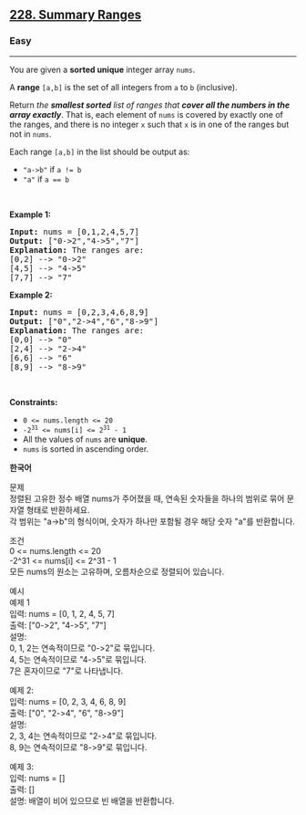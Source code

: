 <h2><a href="https://leetcode.com/problems/summary-ranges">228. Summary Ranges</a></h2><h3>Easy</h3><hr><p>You are given a <strong>sorted unique</strong> integer array <code>nums</code>.</p>

<p>A <strong>range</strong> <code>[a,b]</code> is the set of all integers from <code>a</code> to <code>b</code> (inclusive).</p>

<p>Return <em>the <strong>smallest sorted</strong> list of ranges that <strong>cover all the numbers in the array exactly</strong></em>. That is, each element of <code>nums</code> is covered by exactly one of the ranges, and there is no integer <code>x</code> such that <code>x</code> is in one of the ranges but not in <code>nums</code>.</p>

<p>Each range <code>[a,b]</code> in the list should be output as:</p>

<ul>
	<li><code>&quot;a-&gt;b&quot;</code> if <code>a != b</code></li>
	<li><code>&quot;a&quot;</code> if <code>a == b</code></li>
</ul>

<p>&nbsp;</p>
<p><strong class="example">Example 1:</strong></p>

<pre>
<strong>Input:</strong> nums = [0,1,2,4,5,7]
<strong>Output:</strong> [&quot;0-&gt;2&quot;,&quot;4-&gt;5&quot;,&quot;7&quot;]
<strong>Explanation:</strong> The ranges are:
[0,2] --&gt; &quot;0-&gt;2&quot;
[4,5] --&gt; &quot;4-&gt;5&quot;
[7,7] --&gt; &quot;7&quot;
</pre>

<p><strong class="example">Example 2:</strong></p>

<pre>
<strong>Input:</strong> nums = [0,2,3,4,6,8,9]
<strong>Output:</strong> [&quot;0&quot;,&quot;2-&gt;4&quot;,&quot;6&quot;,&quot;8-&gt;9&quot;]
<strong>Explanation:</strong> The ranges are:
[0,0] --&gt; &quot;0&quot;
[2,4] --&gt; &quot;2-&gt;4&quot;
[6,6] --&gt; &quot;6&quot;
[8,9] --&gt; &quot;8-&gt;9&quot;
</pre>

<p>&nbsp;</p>
<p><strong>Constraints:</strong></p>

<ul>
	<li><code>0 &lt;= nums.length &lt;= 20</code></li>
	<li><code>-2<sup>31</sup> &lt;= nums[i] &lt;= 2<sup>31</sup> - 1</code></li>
	<li>All the values of <code>nums</code> are <strong>unique</strong>.</li>
	<li><code>nums</code> is sorted in ascending order.</li>
</ul>


<p><strong class="example">한국어</strong></p>

문제  
정렬된 고유한 정수 배열 nums가 주어졌을 때, 연속된 숫자들을 하나의 범위로 묶어 문자열 형태로 반환하세요.  
각 범위는 "a->b"의 형식이며, 숫자가 하나만 포함될 경우 해당 숫자 "a"를 반환합니다.  
  
조건  
0 <= nums.length <= 20  
-2^31 <= nums[i] <= 2^31 - 1  
모든 nums의 원소는 고유하며, 오름차순으로 정렬되어 있습니다.  
  
예시  
예제 1  
	입력: nums = [0, 1, 2, 4, 5, 7]  
	출력: ["0->2", "4->5", "7"]  
	설명:   
		0, 1, 2는 연속적이므로 "0->2"로 묶입니다.  
		4, 5는 연속적이므로 "4->5"로 묶입니다.  
		7은 혼자이므로 "7"로 나타냅니다.  
  
예제 2:  
	입력: nums = [0, 2, 3, 4, 6, 8, 9]  
	출력: ["0", "2->4", "6", "8->9"]  
	설명:  
		2, 3, 4는 연속적이므로 "2->4"로 묶입니다.  
		8, 9는 연속적이므로 "8->9"로 묶입니다.  
	  
예제 3:  
	입력: nums = []  
	출력: []  
	설명: 배열이 비어 있으므로 빈 배열을 반환합니다.  
